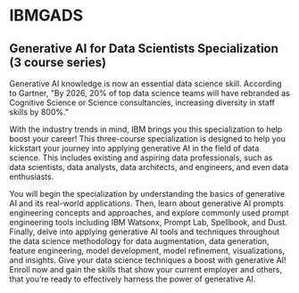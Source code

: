 # IBMGADS
## Generative AI for Data Scientists Specialization (3 course series)

Generative AI knowledge is now an essential data science skill. According to Gartner, "By 2026, 20% of top data science teams will have rebranded as Cognitive Science or Science consultancies, increasing diversity in staff skills by 800%."

With the industry trends in mind, IBM brings you this specialization to help boost your career! This three-course specialization is designed to help you kickstart your journey into applying generative AI in the field of data science. This includes existing and aspiring data professionals, such as data scientists, data analysts, data architects, and engineers, and even data enthusiasts.

You will begin the specialization by understanding the basics of generative AI and its real-world applications. Then, learn about generative AI prompts engineering concepts and approaches, and explore commonly used prompt engineering tools including IBM Watsonx, Prompt Lab, Spellbook, and Dust. Finally, delve into applying generative AI tools and techniques throughout the data science methodology for data augmentation, data generation, feature engineering, model development, model refinement, visualizations, and insights. Give your data science techniques a boost with generative AI! Enroll now and gain the skills that show your current employer and others, that you’re ready to effectively harness the power of generative AI.
